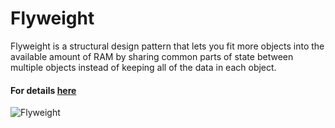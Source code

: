 # Flyweight
Flyweight is a structural design pattern that lets you fit more objects into the available amount of RAM by sharing common parts of state between multiple objects instead of keeping all of the data in each object.
#### For details [here](https://refactoring.guru/design-patterns)
![Flyweight](https://refactoring.guru/images/patterns/content/flyweight/flyweight.png)
